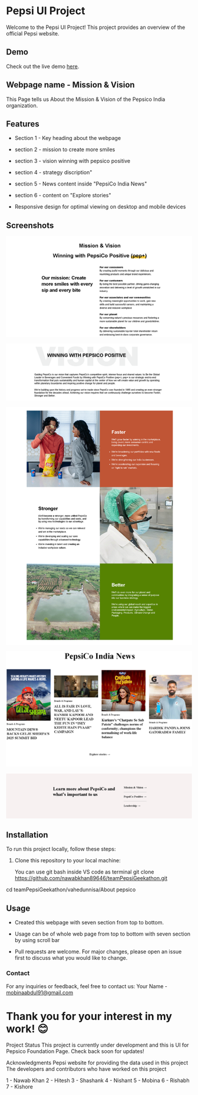 # Pepsi UI Project

Welcome to the Pepsi UI Project! This project provides an overview of the official Pepsi website.

## Demo

Check out the live demo [here](https://nawabkhan89646.github.io/teamPepsiGeekathon/).

## Webpage name - Mission & Vision

This Page tells us About the Mission & Vision of the Pepsico India organization.

## Features

- Section 1 - Key heading about the webpage
- section 2 - mission to create more smiles
- section 3 - vision winning with pepsico positive
- section 4 - strategy discription"

- section 5 - News content inside "PepsiCo India News"
- section 6 - content on "Explore stories"

- Responsive design for optimal viewing on desktop and mobile devices

## Screenshots

![Section 1 Screenshot](https://github.com/nawabkhan89646/teamPepsiGeekathon/blob/79e6675a5e4549c37bd32461fb9da417c090d2c9/Vahedunnisa/mission%26vision/screenshot/mission%26vision.png)

![Section 2 Screenshot](https://github.com/nawabkhan89646/teamPepsiGeekathon/blob/79e6675a5e4549c37bd32461fb9da417c090d2c9/Vahedunnisa/mission%26vision/screenshot/2.png)

![Section 3 Screenshot](https://github.com/nawabkhan89646/teamPepsiGeekathon/blob/79e6675a5e4549c37bd32461fb9da417c090d2c9/Vahedunnisa/mission%26vision/screenshot/3.png)

![Section 4 Screenshot](https://github.com/nawabkhan89646/teamPepsiGeekathon/blob/79e6675a5e4549c37bd32461fb9da417c090d2c9/Vahedunnisa/mission%26vision/screenshot/7.png)

![Section 5 Screenshot](https://github.com/nawabkhan89646/teamPepsiGeekathon/blob/79e6675a5e4549c37bd32461fb9da417c090d2c9/Vahedunnisa/mission%26vision/screenshot/8.png)



## Installation

To run this project locally, follow these steps:

1. Clone this repository to your local machine:

   You can use git bash inside VS code as terminal
   git clone https://github.com/nawabkhan89646/teamPepsiGeekathon.git

cd teamPepsiGeekathon/vahedunnisa/About pepsico


## Usage
- Created this webpage with seven section from top to bottom.
- Usage can be of whole web page from top to bottom with seven section by using scroll bar

- Pull requests are welcome. For major changes, please open an issue first to discuss what you would like to change.

### Contact
For any inquiries or feedback, feel free to contact us:
Your Name - mobinaabdul91@gmail.com

# Thank you for your interest in my work! 😊
Project Status
This project is currently under development and this is UI for Pepsico Foundation Page. Check back soon for updates!

Acknowledgments
Pepsi website for providing the data used in this project
The developers and contributors who have worked on this project

1 - Nawab Khan
2 - Hitesh
3 - Shashank
4 - Nishant
5 - Mobina
6 - Rishabh
7 - Kishore
